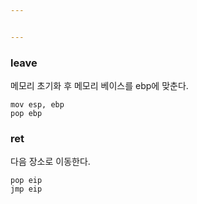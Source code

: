 ```yaml
---


---
```


<h3 id="leave">leave</h3>
<p>메모리 초기화 후 메모리 베이스를 ebp에 맞춘다.</p>
<pre><code>mov esp, ebp
pop ebp
</code></pre>
<h3 id="ret">ret</h3>
<p>다음 장소로 이동한다.</p>
<pre><code>pop eip
jmp eip
</code></pre>


